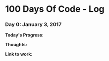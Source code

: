 # 100 Days Of Code - Log

### Day 0: January 3, 2017


**Today's Progress**: 

**Thoughts:** 

**Link to work:** 

